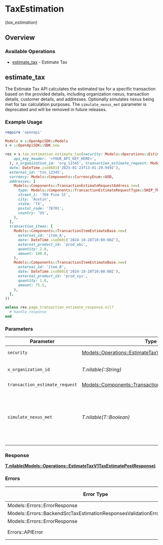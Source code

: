 # TaxEstimation
(*tax_estimation*)

## Overview

### Available Operations

* [estimate_tax](#estimate_tax) - Estimate Tax

## estimate_tax

The Estimate Tax API calculates the estimated tax for a specific
    transaction based on the provided details, including organization nexus,
    transaction details, customer details, and addresses. Optionally simulates nexus being met for tax calculation purposes. The `simulate_nexus_met` parameter is deprecated and will be removed in future releases.

### Example Usage

```ruby
require 'openapi'

Models = ::OpenApiSDK::Models
s = ::OpenApiSDK::SDK.new

res = s.tax_estimation.estimate_tax(security: Models::Operations::EstimateTaxV1TaxEstimatePostSecurity.new(
    api_key_header: '<YOUR_API_KEY_HERE>',
  ), x_organization_id: 'org_12345', transaction_estimate_request: Models::Components::TransactionEstimateRequest.new(
  date: DateTime.iso8601('2025-01-23T13:01:29.949Z'),
  external_id: 'txn_12345',
  currency: Models::Components::CurrencyEnum::USD,
  addresses: [
    Models::Components::TransactionEstimateRequestAddress.new(
      type: Models::Components::TransactionEstimateRequestType::SHIP_TO,
      street_1: '789 Pine St',
      city: 'Austin',
      state: 'TX',
      postal_code: '78701',
      country: 'US',
    ),
  ],
  transaction_items: [
    Models::Components::TransactionItemEstimateBase.new(
      external_id: 'item_A',
      date: DateTime.iso8601('2024-10-28T10:00:00Z'),
      external_product_id: 'prod_abc',
      quantity: 2.0,
      amount: 100.0,
    ),
    Models::Components::TransactionItemEstimateBase.new(
      external_id: 'item_B',
      date: DateTime.iso8601('2024-10-28T10:00:00Z'),
      external_product_id: 'prod_xyz',
      quantity: 1.0,
      amount: 75.5,
    ),
  ],
))

unless res.page_transaction_estimate_response.nil?
  # handle response
end

```

### Parameters

| Parameter                                                                                                                                                                                                | Type                                                                                                                                                                                                     | Required                                                                                                                                                                                                 | Description                                                                                                                                                                                              | Example                                                                                                                                                                                                  |
| -------------------------------------------------------------------------------------------------------------------------------------------------------------------------------------------------------- | -------------------------------------------------------------------------------------------------------------------------------------------------------------------------------------------------------- | -------------------------------------------------------------------------------------------------------------------------------------------------------------------------------------------------------- | -------------------------------------------------------------------------------------------------------------------------------------------------------------------------------------------------------- | -------------------------------------------------------------------------------------------------------------------------------------------------------------------------------------------------------- |
| `security`                                                                                                                                                                                               | [Models::Operations::EstimateTaxV1TaxEstimatePostSecurity](../../models/operations/estimatetaxv1taxestimatepostsecurity.md)                                                                              | :heavy_check_mark:                                                                                                                                                                                       | The security requirements to use for the request.                                                                                                                                                        |                                                                                                                                                                                                          |
| `x_organization_id`                                                                                                                                                                                      | *T.nilable(::String)*                                                                                                                                                                                    | :heavy_check_mark:                                                                                                                                                                                       | The unique identifier for the organization making the request                                                                                                                                            | org_12345                                                                                                                                                                                                |
| `transaction_estimate_request`                                                                                                                                                                           | [Models::Components::TransactionEstimateRequest](../../models/shared/transactionestimaterequest.md)                                                                                                      | :heavy_check_mark:                                                                                                                                                                                       | N/A                                                                                                                                                                                                      |                                                                                                                                                                                                          |
| `simulate_nexus_met`                                                                                                                                                                                     | *T.nilable(T::Boolean)*                                                                                                                                                                                  | :heavy_minus_sign:                                                                                                                                                                                       | : warning: ** DEPRECATED **: This will be removed in a future release, please migrate away from it as soon as possible.<br/><br/>**Deprecated:** Use `simulate_active_registration` in the request body instead. |                                                                                                                                                                                                          |

### Response

**[T.nilable(Models::Operations::EstimateTaxV1TaxEstimatePostResponse)](../../models/operations/estimatetaxv1taxestimatepostresponse.md)**

### Errors

| Error Type                                                              | Status Code                                                             | Content Type                                                            |
| ----------------------------------------------------------------------- | ----------------------------------------------------------------------- | ----------------------------------------------------------------------- |
| Models::Errors::ErrorResponse                                           | 401                                                                     | application/json                                                        |
| Models::Errors::BackendSrcTaxEstimationResponsesValidationErrorResponse | 422                                                                     | application/json                                                        |
| Models::Errors::ErrorResponse                                           | 500                                                                     | application/json                                                        |
| Errors::APIError                                                        | 4XX, 5XX                                                                | \*/\*                                                                   |